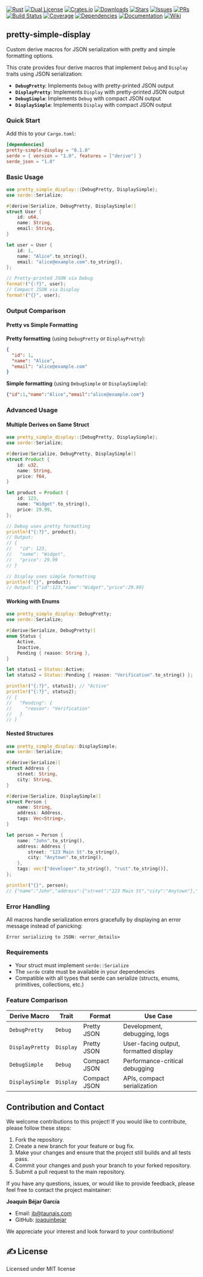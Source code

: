 [![Rust](https://img.shields.io/badge/rust-1.70+-blue.svg)](https://www.rust-lang.org/)
[![Dual License](https://img.shields.io/badge/license-MIT%20and%20Apache%202.0-blue)](./LICENSE)
[![Crates.io](https://img.shields.io/crates/v/pretty-simple-display.svg)](https://crates.io/crates/pretty-simple-display)
[![Downloads](https://img.shields.io/crates/d/pretty-simple-display.svg)](https://crates.io/crates/pretty-simple-display)
[![Stars](https://img.shields.io/github/stars/joaquinbejar/pretty-simple-display.svg)](https://github.com/joaquinbejar/pretty-simple-display/stargazers)
[![Issues](https://img.shields.io/github/issues/joaquinbejar/pretty-simple-display.svg)](https://github.com/joaquinbejar/pretty-simple-display/issues)
[![PRs](https://img.shields.io/github/issues-pr/joaquinbejar/pretty-simple-display.svg)](https://github.com/joaquinbejar/pretty-simple-display/pulls)
[![Build Status](https://img.shields.io/github/workflow/status/joaquinbejar/pretty-simple-display/CI)](https://github.com/joaquinbejar/pretty-simple-display/actions)
[![Coverage](https://img.shields.io/codecov/c/github/joaquinbejar/pretty-simple-display)](https://codecov.io/gh/joaquinbejar/pretty-simple-display)
[![Dependencies](https://img.shields.io/librariesio/github/joaquinbejar/pretty-simple-display)](https://libraries.io/github/joaquinbejar/pretty-simple-display)
[![Documentation](https://img.shields.io/badge/docs-latest-blue.svg)](https://docs.rs/pretty-simple-display)
[![Wiki](https://img.shields.io/badge/wiki-latest-blue.svg)](https://deepwiki.com/joaquinbejar/pretty-simple-display)


## pretty-simple-display

Custom derive macros for JSON serialization with pretty and simple formatting options.

This crate provides four derive macros that implement `Debug` and `Display` traits using JSON serialization:

- **`DebugPretty`**: Implements `Debug` with pretty-printed JSON output
- **`DisplayPretty`**: Implements `Display` with pretty-printed JSON output
- **`DebugSimple`**: Implements `Debug` with compact JSON output
- **`DisplaySimple`**: Implements `Display` with compact JSON output

### Quick Start

Add this to your `Cargo.toml`:

```toml
[dependencies]
pretty-simple-display = "0.1.0"
serde = { version = "1.0", features = ["derive"] }
serde_json = "1.0"
```

### Basic Usage

```rust
use pretty_simple_display::{DebugPretty, DisplaySimple};
use serde::Serialize;

#[derive(Serialize, DebugPretty, DisplaySimple)]
struct User {
    id: u64,
    name: String,
    email: String,
}

let user = User {
    id: 1,
    name: "Alice".to_string(),
    email: "alice@example.com".to_string(),
};

// Pretty-printed JSON via Debug
format!("{:?}", user);
// Compact JSON via Display
format!("{}", user);
```

### Output Comparison

#### Pretty vs Simple Formatting

**Pretty formatting** (using `DebugPretty` or `DisplayPretty`):
```json
{
  "id": 1,
  "name": "Alice",
  "email": "alice@example.com"
}
```

**Simple formatting** (using `DebugSimple` or `DisplaySimple`):
```json
{"id":1,"name":"Alice","email":"alice@example.com"}
```

### Advanced Usage

#### Multiple Derives on Same Struct

```rust
use pretty_simple_display::{DebugPretty, DisplaySimple};
use serde::Serialize;

#[derive(Serialize, DebugPretty, DisplaySimple)]
struct Product {
    id: u32,
    name: String,
    price: f64,
}

let product = Product {
    id: 123,
    name: "Widget".to_string(),
    price: 29.99,
};

// Debug uses pretty formatting
println!("{:?}", product);
// Output:
// {
//   "id": 123,
//   "name": "Widget",
//   "price": 29.99
// }

// Display uses simple formatting
println!("{}", product);
// Output: {"id":123,"name":"Widget","price":29.99}
```

#### Working with Enums

```rust
use pretty_simple_display::DebugPretty;
use serde::Serialize;

#[derive(Serialize, DebugPretty)]
enum Status {
    Active,
    Inactive,
    Pending { reason: String },
}

let status1 = Status::Active;
let status2 = Status::Pending { reason: "Verification".to_string() };

println!("{:?}", status1); // "Active"
println!("{:?}", status2);
// {
//   "Pending": {
//     "reason": "Verification"
//   }
// }
```

#### Nested Structures

```rust
use pretty_simple_display::DisplaySimple;
use serde::Serialize;

#[derive(Serialize)]
struct Address {
    street: String,
    city: String,
}

#[derive(Serialize, DisplaySimple)]
struct Person {
    name: String,
    address: Address,
    tags: Vec<String>,
}

let person = Person {
    name: "John".to_string(),
    address: Address {
        street: "123 Main St".to_string(),
        city: "Anytown".to_string(),
    },
    tags: vec!["developer".to_string(), "rust".to_string()],
};

println!("{}", person);
// {"name":"John","address":{"street":"123 Main St","city":"Anytown"},"tags":["developer","rust"]}
```

### Error Handling

All macros handle serialization errors gracefully by displaying an error message instead of panicking:

```
Error serializing to JSON: <error_details>
```

### Requirements

- Your struct must implement `serde::Serialize`
- The `serde` crate must be available in your dependencies
- Compatible with all types that serde can serialize (structs, enums, primitives, collections, etc.)

### Feature Comparison

| Derive Macro | Trait | Format | Use Case |
|--------------|-------|---------|----------|
| `DebugPretty` | `Debug` | Pretty JSON | Development, debugging, logs |
| `DisplayPretty` | `Display` | Pretty JSON | User-facing output, formatted display |
| `DebugSimple` | `Debug` | Compact JSON | Performance-critical debugging |
| `DisplaySimple` | `Display` | Compact JSON | APIs, compact serialization |


## Contribution and Contact

We welcome contributions to this project! If you would like to contribute, please follow these steps:

1. Fork the repository.
2. Create a new branch for your feature or bug fix.
3. Make your changes and ensure that the project still builds and all tests pass.
4. Commit your changes and push your branch to your forked repository.
5. Submit a pull request to the main repository.

If you have any questions, issues, or would like to provide feedback, please feel free to contact the project maintainer:

**Joaquín Béjar García**
- Email: jb@taunais.com
- GitHub: [joaquinbejar](https://github.com/joaquinbejar)

We appreciate your interest and look forward to your contributions!

## ✍️ License

Licensed under MIT license

